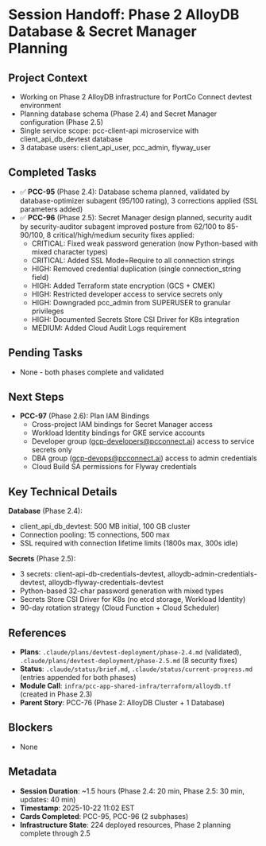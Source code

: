 # Session Handoff: Phase 2 AlloyDB Database & Secret Manager Planning

## Project Context
- Working on Phase 2 AlloyDB infrastructure for PortCo Connect devtest environment
- Planning database schema (Phase 2.4) and Secret Manager configuration (Phase 2.5)
- Single service scope: pcc-client-api microservice with client_api_db_devtest database
- 3 database users: client_api_user, pcc_admin, flyway_user

## Completed Tasks
- ✅ **PCC-95** (Phase 2.4): Database schema planned, validated by database-optimizer subagent (95/100 rating), 3 corrections applied (SSL parameters added)
- ✅ **PCC-96** (Phase 2.5): Secret Manager design planned, security audit by security-auditor subagent improved posture from 62/100 to 85-90/100, 8 critical/high/medium security fixes applied:
  - CRITICAL: Fixed weak password generation (now Python-based with mixed character types)
  - CRITICAL: Added SSL Mode=Require to all connection strings
  - HIGH: Removed credential duplication (single connection_string field)
  - HIGH: Added Terraform state encryption (GCS + CMEK)
  - HIGH: Restricted developer access to service secrets only
  - HIGH: Downgraded pcc_admin from SUPERUSER to granular privileges
  - HIGH: Documented Secrets Store CSI Driver for K8s integration
  - MEDIUM: Added Cloud Audit Logs requirement

## Pending Tasks
- None - both phases complete and validated

## Next Steps
- **PCC-97** (Phase 2.6): Plan IAM Bindings
  - Cross-project IAM bindings for Secret Manager access
  - Workload Identity bindings for GKE service accounts
  - Developer group (gcp-developers@pcconnect.ai) access to service secrets only
  - DBA group (gcp-devops@pcconnect.ai) access to admin credentials
  - Cloud Build SA permissions for Flyway credentials

## Key Technical Details
**Database** (Phase 2.4):
- client_api_db_devtest: 500 MB initial, 100 GB cluster
- Connection pooling: 15 connections, 500 max
- SSL required with connection lifetime limits (1800s max, 300s idle)

**Secrets** (Phase 2.5):
- 3 secrets: client-api-db-credentials-devtest, alloydb-admin-credentials-devtest, alloydb-flyway-credentials-devtest
- Python-based 32-char password generation with mixed types
- Secrets Store CSI Driver for K8s (no etcd storage, Workload Identity)
- 90-day rotation strategy (Cloud Function + Cloud Scheduler)

## References
- **Plans**: `.claude/plans/devtest-deployment/phase-2.4.md` (validated), `.claude/plans/devtest-deployment/phase-2.5.md` (8 security fixes)
- **Status**: `.claude/status/brief.md`, `.claude/status/current-progress.md` (entries appended for both phases)
- **Module Call**: `infra/pcc-app-shared-infra/terraform/alloydb.tf` (created in Phase 2.3)
- **Parent Story**: PCC-76 (Phase 2: AlloyDB Cluster + 1 Database)

## Blockers
- None

## Metadata
- **Session Duration**: ~1.5 hours (Phase 2.4: 20 min, Phase 2.5: 30 min, updates: 40 min)
- **Timestamp**: 2025-10-22 11:02 EST
- **Cards Completed**: PCC-95, PCC-96 (2 subphases)
- **Infrastructure State**: 224 deployed resources, Phase 2 planning complete through 2.5
